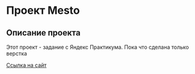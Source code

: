 # Проект Mesto
## Описание проекта

Этот проект - задание с Яндекс Практикума. Пока что сделана только верстка

[Ссылка на сайт](https://Kakanom.github.io/mesto/)
